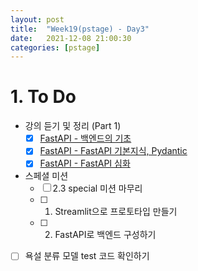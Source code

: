 ```yaml
---
layout: post
title:  "Week19(pstage) - Day3"
date:   2021-12-08 21:00:30
categories: [pstage]
---
```

 
# 1. To Do
* 강의 듣기 및 정리 (Part 1)
    * [x] [FastAPI - 백엔드의 기초](https://kyunghyunlim.github.io/ml_ai/serving/2021/12/08/sv_8.html)
    * [x] [FastAPI - FastAPI 기본지식, Pydantic](https://kyunghyunlim.github.io/ml_ai/serving/2021/12/08/sv_9.html)
    * [x] [FastAPI - FastAPI 심화](https://kyunghyunlim.github.io/ml_ai/serving/2021/12/08/sv_10.html)
* 스페셜 미션
    * [ ] 2.3 special 미션 마무리
    * [ ] 1. Streamlit으로 프로토타입 만들기
    * [ ] 2. FastAPI로 백엔드 구성하기
* [ ] 욕설 분류 모델 test 코드 확인하기






